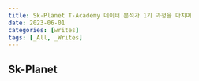 ```yaml
---
title: Sk-Planet T-Academy 데이터 분석가 1기 과정을 마치며
date: 2023-06-01
categories: [writes]
tags: [_All, _Writes]
--- 
```


## Sk-Planet
